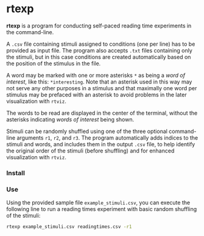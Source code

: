 # rtexp

**rtexp** is a program for conducting self-paced reading time experiments in the command-line.

A `.csv` file containing stimuli assigned to conditions (one per line) has to be provided as input file. The program also accepts `.txt` files containing only the stimuli, but in this case conditions are created automatically based on the position of the stimulus in the file.

A word may be marked with one or more asterisks `*` as being a *word of interest*, like this: `*interesting`. Note that an asterisk used in this way may not serve any other purposes in a stimulus and that maximally one word per stimulus may be prefaced with an asterisk to avoid problems in the later visualization with `rtviz`.

The words to be read are displayed in the center of the terminal, without the asterisks indicating *words of interest* being shown.

Stimuli can be randomly shuffled using one of the three optional command-line arguments `r1`, `r2`, and `r3`.
The program automatically adds indices to the stimuli and words, and includes them in the output `.csv` file, to help identify the original order of the stimuli (before shuffling) and for enhanced visualization with `rtviz`.

### Install

### Use

Using the provided sample file `example_stimuli.csv`, you can execute the following line to run a reading times experiment with basic random shuffling of the stimuli:
```bash
rtexp example_stimuli.csv readingtimes.csv -r1
```
